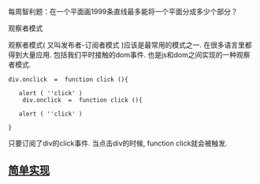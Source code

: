 每周智利题：在一个平面画1999条直线最多能将一个平面分成多少个部分？

观察者模式

观察者模式( 又叫发布者-订阅者模式 )应该是最常用的模式之一. 在很多语言里都得到大量应用. 包括我们平时接触的dom事件. 也是js和dom之间实现的一种观察者模式.

```
div.onclick  =  function click (){

   alert ( ''click' )
    div.onclick  =  function click (){
 
   alert ( ''click' )
 
}
```

只要订阅了div的click事件. 当点击div的时候, function click就会被触发.

## [简单实现](简单实现.md) 

